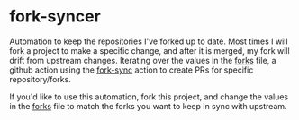 # fork-syncer
Automation to keep the repositories I've forked up to date. Most times I will fork a project to make a specific change, and after it is merged, my fork will drift from upstream changes. Iterating over the values in the [forks](forks) file, a github action using the [fork-sync](https://github.com/marketplace/actions/fork-sync) action to create PRs for specific repository/forks.

If you'd like to use this automation, fork this project, and change the values in the [forks](forks) file to match the forks you want to keep in sync with upstream.

```bash

```






